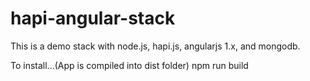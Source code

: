 # hapi-angular-stack
This is a demo stack with node.js, hapi.js, angularjs 1.x, and mongodb.

To install...(App is compiled into dist folder)
npm run build


